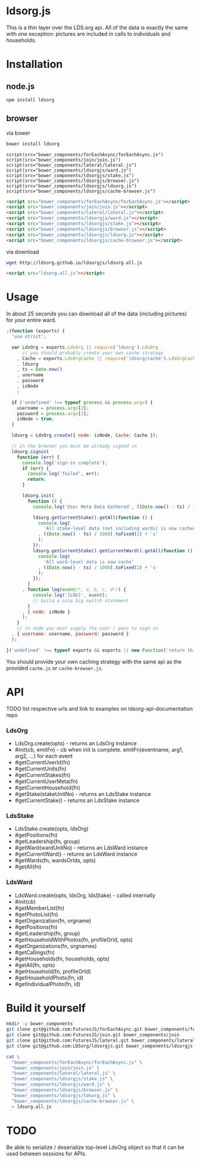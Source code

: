 ldsorg.js
===

This is a thin layer over the LDS.org api.
All of the data is exactly the same with one exception: pictures are included in calls to individuals and households.

Installation
===

node.js
---

```bash
npm install ldsorg

```

browser
---

via bower

```bash
bower install ldsorg
```

```jade
script(src="bower_components/forEachAsync/forEachAsync.js")
script(src="bower_components/join/join.js")
script(src="bower_components/lateral/lateral.js")
script(src="bower_components/ldsorgjs/ward.js")
script(src="bower_components/ldsorgjs/stake.js")
script(src="bower_components/ldsorgjs/browser.js")
script(src="bower_components/ldsorgjs/ldsorg.js")
script(src="bower_components/ldsorgjs/cache-browser.js")
```

```html
<script src="bower_components/forEachAsync/forEachAsync.js"></script>
<script src="bower_components/join/join.js"></script>
<script src="bower_components/lateral/lateral.js"></script>
<script src="bower_components/ldsorgjs/ward.js"></script>
<script src="bower_components/ldsorgjs/stake.js"></script>
<script src="bower_components/ldsorgjs/browser.js"></script>
<script src="bower_components/ldsorgjs/ldsorg.js"></script>
<script src="bower_components/ldsorgjs/cache-browser.js"></script>
```

via download

```bash
wget http://ldsorg.github.io/ldsorgjs/ldsorg.all.js
```

```html
<script src="ldsorg.all.js"></script>
```

Usage
===

In about 25 seconds you can download all of the data (including pictures) for your entire ward.

```javascript
;(function (exports) {
  'use strict';

  var LdsOrg = exports.LdsOrg || require('ldsorg').LdsOrg
      // you should probably create your own cache strategy
    , Cache = exports.LdsOrgCache || require('ldsorg/cache').LdsOrgCache
    , ldsorg
    , ts = Date.now()
    , username
    , password
    , isNode
    ;

  if ('undefined' !== typeof process && process.argv) {
    username = process.argv[2];
    password = process.argv[3];
    isNode = true;
  }

  ldsorg = LdsOrg.create({ node: isNode, Cache: Cache });

  // In the browser you must be already signed in
  ldsorg.signin(
    function (err) {
      console.log('sign-in complete');
      if (err) {
        console.log('failed', err);
        return;
      }

      ldsorg.init(
        function () {
          console.log('User Meta Data Gathered', ((Date.now() - ts) / 1000).toFixed(2) + 's');

          ldsorg.getCurrentStake().getAll(function () {
            console.log(
              'All stake-level data (not including wards) is now cached'
            , ((Date.now() - ts) / 1000).toFixed(2) + 's'
            );
          });
          ldsorg.getCurrentStake().getCurrentWard().getAll(function () {
            console.log(
              'All ward-level data is now cache'
            , ((Date.now() - ts) / 1000).toFixed(2) + 's'
            );
          });
        }
      , function log(event/*, a, b, c, d*/) {
          console.log('[LOG]', event);
          // build a nice big switch statement
        }
      , { node: isNode }
      );
    }
    // in node you must supply the user / pass to sign in
  , { username: username, password: password }
  );

}('undefined' !== typeof exports && exports || new Function('return this')()));
```

You should provide your own caching strategy with the same api as the provided `cache.js` or `cache-browser.js`.

API
===

TODO list respective urls and link to examples on ldsorg-api-documentation repo

### LdsOrg

  * LdsOrg.create(opts) - returns an LdsOrg instance
  * #init(cb, emitFn) - cb when init is complete. emitFn(eventname, arg1, arg2, ...) for each event
  * #getCurrentUserId(fn)
  * #getCurrentUnits(fn)
  * #getCurrentStakes(fn)
  * #getCurrentUserMeta(fn)
  * #getCurrentHousehold(fn)
  * #getStake(stakeUnitNo) - returns an LdsStake instance
  * #getCurrentStake() - returns an LdsStake instance

### LdsStake

  * LdsStake.create(opts, ldsOrg)
  * #getPositions(fn)
  * #getLeadership(fn, group)
  * #getWard(wardUnitNo) - returns an LdsWard instance
  * #getCurrentWard() - returns an LdsWard instance
  * #getWards(fn, wardsOrIds, opts)
  * #getAll(fn)

### LdsWard

  * LdsWard.create(opts, ldsOrg, ldsStake) - called internally
  * #init(cb)
  * #getMemberList(fn)
  * #getPhotoList(fn)
  * #getOrganization(fn, orgname)
  * #getPositions(fn)
  * #getLeadership(fn, group)
  * #getHouseholdWithPhotos(fn, profileOrId, opts)
  * #getOrganizations(fn, orgnames)
  * #getCallings(fn)
  * #getHouseholds(fn, households, opts)
  * #getAll(fn, opts)
  * #getHousehold(fn, profileOrId)
  * #getHouseholdPhoto(fn, id)
  * #getIndividualPhoto(fn, id)

Build it yourself
===

```bash
mkdir -p bower_components
git clone git@github.com:FuturesJS/forEachAsync.git bower_components/forEachAsync
git clone git@github.com:FuturesJS/join.git bower_components/join
git clone git@github.com:FuturesJS/lateral.git bower_components/lateral
git clone git@github.com:LDSorg/ldsorgjs.git bower_components/ldsorgjs

cat \
  "bower_components/forEachAsync/forEachAsync.js" \
  "bower_components/join/join.js" \
  "bower_components/lateral/lateral.js" \
  "bower_components/ldsorgjs/stake.js" \
  "bower_components/ldsorgjs/ward.js" \
  "bower_components/ldsorgjs/browser.js" \
  "bower_components/ldsorgjs/ldsorg.js" \
  "bower_components/ldsorgjs/cache-browser.js" \
  > ldsorg.all.js
```

TODO
===

Be able to serialize / deserialize top-level LdsOrg object so that it can be used between sessions for APIs.
